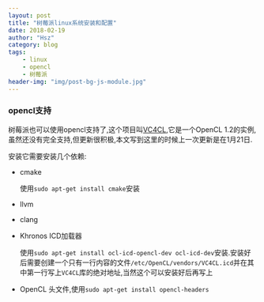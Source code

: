 ```yaml
---
layout: post
title: "树莓派linux系统安装和配置"
date: 2018-02-19
author: "Hsz"
category: blog
tags:
    - linux
    - opencl
    - 树莓派
header-img: "img/post-bg-js-module.jpg"
---
```


### opencl支持

树莓派也可以使用opencl支持了,这个项目叫[VC4CL](https://github.com/doe300/VC4CL),它是一个OpenCL 1.2的实例,虽然还没有完全支持,但更新很积极,本文写到这里的时候上一次更新是在1月21日.

安装它需要安装几个依赖:

+ cmake

    使用`sudo apt-get install cmake`安装

+ llvm
+ clang

+ Khronos ICD加载器
    
    使用`sudo apt-get install ocl-icd-opencl-dev ocl-icd-dev`安装.安装好后需要创建一个只有一行内容的文件`/etc/OpenCL/vendors/VC4CL.icd`并在其中第一行写上`VC4CL`库的绝对地址,当然这个可以安装好后再写上
+ OpenCL 头文件,使用`sudo apt-get install opencl-headers`

